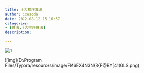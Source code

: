 ```yaml
---
title: 十大排序算法
author: icesoda
date: 2022-08-12 15:16:57
categories:
- [算法,十大排序算法]
description:

---
```


![1](https://cdn.jsdelivr.net/gh/icesoda105/PicgoWorkspace/img/1.png)

![img](D:/Program Files/Typora/resources/image/FM6EX4N3N{B{F@BY[41}GLS.png)



